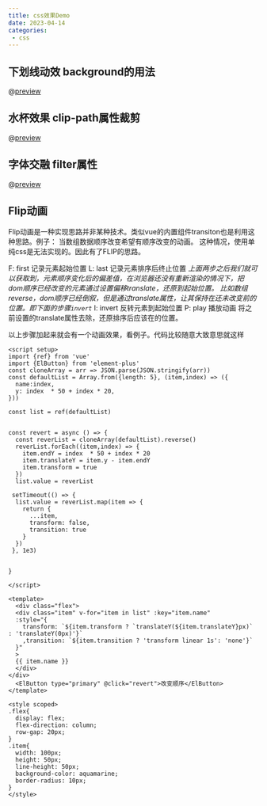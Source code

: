 ```yaml
---
title: css效果Demo
date: 2023-04-14
categories:
 - css
---
```


## 下划线动效 background的用法

@[preview](@/.vuepress/vue-previews/Underline.vue)


## 水杯效果 clip-path属性裁剪
@[preview](@/.vuepress/vue-previews/Cup.vue)

## 字体交融 filter属性
@[preview](@/.vuepress/vue-previews/CrossWord.vue)

## Flip动画

Flip动画是一种实现思路并非某种技术。类似vue的内置组件transiton也是利用这种思路。例子： 当数组数据顺序改变希望有顺序改变的动画。
这种情况，使用单纯css是无法实现的。因此有了FLIP的思路。

F: first 记录元素起始位置
L: last 记录元素排序后终止位置
*上面两步之后我们就可以获取到，元素顺序变化后的偏差值，在浏览器还没有重新渲染的情况下，把dom顺序已经改变的元素通过设置偏移translate，还原到起始位置。
比如数组reverse，dom顺序已经倒叙，但是通过translate属性，让其保持在还未改变前的位置。即下面的步骤`invert`*
I: invert 反转元素到起始位置
P: play 播放动画 将之前设置的translate属性去除，还原排序后应该在的位置。

以上步骤加起来就会有一个动画效果，看例子。代码比较随意大致意思就这样

```vue
<script setup>
import {ref} from 'vue'
import {ElButton} from 'element-plus'
const cloneArray = arr => JSON.parse(JSON.stringify(arr))
const defaultList = Array.from({length: 5}, (item,index) => ({
  name:index,
  y: index  * 50 + index * 20,
}))

const list = ref(defaultList)


const revert = async () => {
  const reverList = cloneArray(defaultList).reverse()
  reverList.forEach((item,index) => {
    item.endY = index  * 50 + index * 20
    item.translateY = item.y - item.endY
    item.transform = true
  })
  list.value = reverList

 setTimeout(() => {
  list.value = reverList.map(item => {
    return {
      ...item,
      transform: false,
      transition: true
    }
  })
 }, 1e3)
 
  
}

</script>

<template>
  <div class="flex">
  <div class="item" v-for="item in list" :key="item.name"
  :style="{
    transform: `${item.transform ? `translateY(${item.translateY}px)` : 'translateY(0px)'}`
    ,transition: `${item.transition ? 'transform linear 1s': 'none'}`
  }"
  >
  {{ item.name }}
  </div>
</div>
  <ElButton type="primary" @click="revert">改变顺序</ElButton>
</template>

<style scoped>
.flex{
  display: flex;
  flex-direction: column;
  row-gap: 20px;
}
.item{
  width: 100px;
  height: 50px;
  line-height: 50px;
  background-color: aquamarine;
  border-radius: 10px;
}
</style>

```
